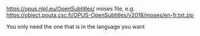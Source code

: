 https://opus.nlpl.eu/OpenSubtitles/ moses file, e.g. https://object.pouta.csc.fi/OPUS-OpenSubtitles/v2018/moses/en-fr.txt.zip

You only need the one that is in the language you want
